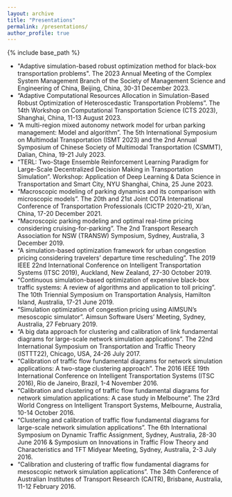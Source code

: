 ```yaml
---
layout: archive
title: "Presentations"
permalink: /presentations/
author_profile: true
---
```


{% include base_path %}


* "Adaptive simulation-based robust optimization method for black-box transportation problems". The 2023 Annual Meeting of the Complex System Management Branch of the Society of Management Science and Engineering of China, Beijing, China, 30-31 December 2023.
* “Adaptive Computational Resources Allocation in Simulation-Based Robust Optimization of Heteroscedastic Transportation Problems”. The 14th Workshop on Computational Transportation Science (CTS 2023), Shanghai, China, 11-13 August 2023.
* “A multi-region mixed autonomy network model for urban parking management: Model and algorithm”. The 5th International Symposium on Multimodal Transportation (ISMT 2023) and the 2nd Annual Symposium of Chinese Society of Multimodal Transportation (CSMMT), Dalian, China, 19-21 July 2023.
* “TERL: Two-Stage Ensemble Reinforcement Learning Paradigm for Large-Scale Decentralized Decision Making in Transportation Simulation”. Workshop: Application of Deep Learning & Data Science in Transportation and Smart City, NYU Shanghai, China, 25 June 2023.
* “Macroscopic modeling of parking dynamics and its comparison with microscopic models”. The 20th and 21st Joint COTA International Conference of Transportation Professionals (CICTP 2020-21), Xi’an, China, 17-20 December 2021.
* “Macroscopic parking modeling and optimal real-time pricing considering cruising-for-parking”. The 2nd Transport Research Association for NSW (TRANSW) Symposium, Sydney, Australia, 3 December 2019.
* “A simulation-based optimization framework for urban congestion pricing considering travelers’ departure time rescheduling”. The 2019 IEEE 22nd International Conference on Intelligent Transportation Systems (ITSC 2019), Auckland, New Zealand, 27-30 October 2019.
* “Continuous simulation-based optimization of expensive black-box traffic systems: A review of algorithms and application to toll pricing”. The 10th Triennial Symposium on Transportation Analysis, Hamilton Island, Australia, 17-21 June 2019.
* “Simulation optimization of congestion pricing using AIMSUN’s mesoscopic simulator”. Aimsun Software Users’ Meeting, Sydney, Australia, 27 February 2019.
* “A big data approach for clustering and calibration of link fundamental diagrams for large-scale network simulation applications”. The 22nd International Symposium on Transportation and Traffic Theory (ISTTT22), Chicago, USA, 24-26 July 2017.
* “Calibration of traffic flow fundamental diagrams for network simulation applications: A two-stage clustering approach”. The 2016 IEEE 19th International Conference on Intelligent Transportation Systems (ITSC 2016), Rio de Janeiro, Brazil, 1-4 November 2016.
* “Calibration and clustering of traffic flow fundamental diagrams for network simulation applications: A case study in Melbourne”. The 23rd World Congress on Intelligent Transport Systems, Melbourne, Australia, 10-14 October 2016.
* “Clustering and calibration of traffic flow fundamental diagrams for large-scale network simulation applications”. The 6th International Symposium on Dynamic Traffic Assignment, Sydney, Australia, 28-30 June 2016 & Symposium on Innovations in Traffic Flow Theory and Characteristics and TFT Midyear Meeting, Sydney, Australia, 2-3 July 2016.
* “Calibration and clustering of traffic flow fundamental diagrams for mesoscopic network simulation applications”. The 34th Conference of Australian Institutes of Transport Research (CAITR), Brisbane, Australia, 11-12 February 2016.
